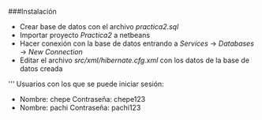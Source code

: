 ###Instalación
- Crear base de datos con el archivo *practica2.sql*
- Importar proyecto *Practica2* a netbeans
- Hacer conexión con la base de datos entrando a *Services* -> *Databases* -> *New Connection*
- Editar el archivo *src/xml/hibernate.cfg.xml* con los datos de la base de datos creada

'''
Usuarios con los que se puede iniciar sesión:
- Nombre: chepe
  Contraseña: chepe123
- Nombre: pachi
  Contraseña: pachi123